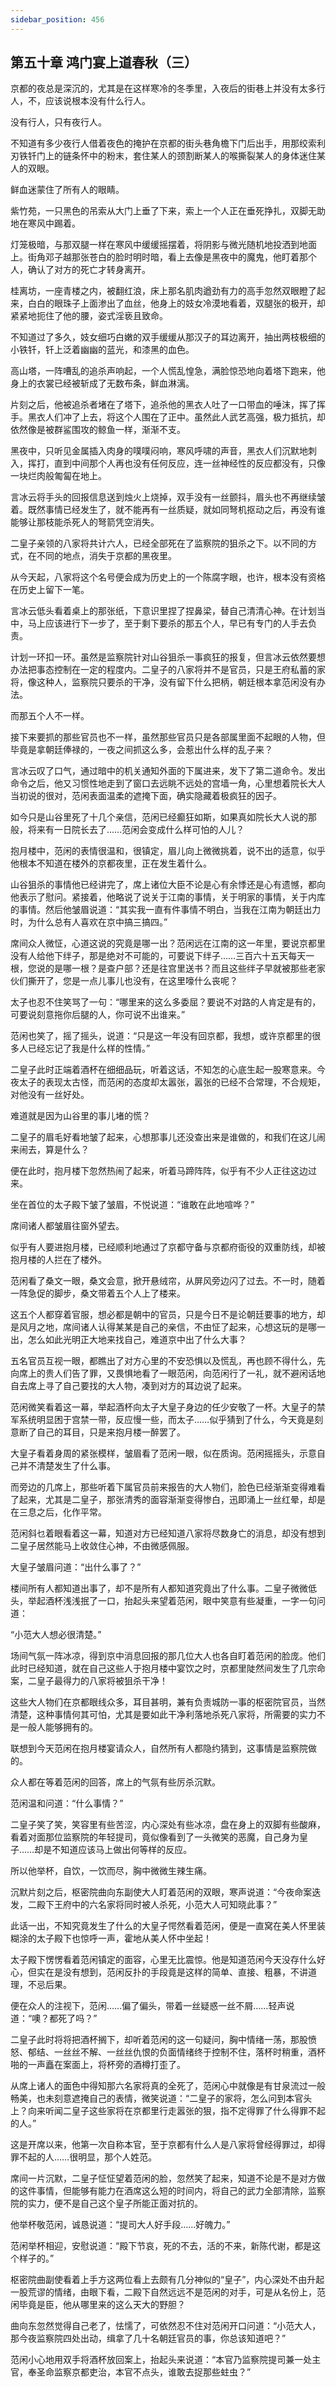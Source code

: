 ```yaml
---
sidebar_position: 456
---
```


## 第五十章 **鸿门宴上道春秋（三）**

京都的夜总是深沉的，尤其是在这样寒冷的冬季里，入夜后的街巷上并没有太多行人，不，应该说根本没有什么行人。

没有行人，只有夜行人。

不知道有多少夜行人借着夜色的掩护在京都的街头巷角檐下门后出手，用那绞索利刃铁钎门上的链条怀中的粉末，套住某人的颈割断某人的喉撕裂某人的身体迷住某人的双眼。

鲜血迷蒙住了所有人的眼睛。

紫竹苑，一只黑色的吊索从大门上垂了下来，索上一个人正在垂死挣扎，双脚无助地在寒风中踢着。

灯笼极暗，与那双腿一样在寒风中缓缓摇摆着，将阴影与微光随机地投洒到地面上。街角邓子越那张苍白的脸时明时暗，看上去像是黑夜中的魔鬼，他盯着那个人，确认了对方的死亡才转身离开。

桂离坊，一座青楼之内，被翻红浪，床上那名肌肉遒劲有力的高手忽然双眼瞪了起来，白白的眼珠子上面渗出了血丝，他身上的妓女冷漠地看着，双腿张的极开，却紧紧地扼住了他的腰，姿式淫亵且致命。

不知道过了多久，妓女细巧白嫩的双手缓缓从那汉子的耳边离开，抽出两枝极细的小铁钎，钎上泛着幽幽的蓝光，和漆黑的血色。

高山塔，一阵嘈乱的追杀声响起，一个人慌乱惶急，满脸惊恐地向着塔下跑来，他身上的衣裳已经被斩成了无数布条，鲜血淋漓。

片刻之后，他被追杀者堵在了塔下，追杀他的黑衣人吐了一口带血的唾沫，挥了挥手。黑衣人们冲了上去，将这个人围在了正中。虽然此人武艺高强，极力抵抗，却依然像是被群鲨围攻的鲸鱼一样，渐渐不支。

黑夜中，只听见金属插入肉身的噗噗闷响，寒风呼啸的声音，黑衣人们沉默地刺入，挥打，直到中间那个人再也没有任何反应，连一丝神经性的反应都没有，只像一块烂肉般匍匐在地上。

言冰云将手头的回报信息送到烛火上烧掉，双手没有一丝颤抖，眉头也不再继续皱着。既然事情已经发生了，就不能再有一丝质疑，就如同弩机抠动之后，再没有谁能够让那枝能杀死人的弩箭凭空消失。

二皇子亲领的八家将共计六人，已经全部死在了监察院的狙杀之下。以不同的方式，在不同的地点，消失于京都的黑夜里。

从今天起，八家将这个名号便会成为历史上的一个陈腐字眼，也许，根本没有资格在历史上留下一笔。

言冰云低头看着桌上的那张纸，下意识里捏了捏鼻梁，替自己清清心神。在计划当中，马上应该进行下一步了，至于剩下要杀的那五个人，早已有专门的人手去负责。

计划一环扣一环。虽然是监察院针对山谷狙杀一事疯狂的报复，但言冰云依然要想办法把事态控制在一定的程度内。二皇子的八家将并不是官员，只是王府私蓄的家将，像这种人，监察院只要杀的干净，没有留下什么把柄，朝廷根本拿范闲没有办法。

而那五个人不一样。

接下来要抓的那些官员也不一样，虽然那些官员只是各部属里面不起眼的人物，但毕竟是拿朝廷俸禄的，一夜之间抓这么多，会惹出什么样的乱子来？

言冰云叹了口气，通过暗中的机关通知外面的下属进来，发下了第二道命令。发出命令之后，他又习惯性地走到了窗口去远眺不远处的宫墙一角，心里想着院长大人当初说的很对，范闲表面温柔的遮掩下面，确实隐藏着极疯狂的因子。

如今只是山谷里死了十几个亲信，范闲已经癫狂如斯，如果真如院长大人说的那般，将来有一日院长去了……范闲会变成什么样可怕的人儿？

抱月楼中，范闲的表情很温和，很镇定，眉儿向上微微挑着，说不出的适意，似乎他根本不知道在楼外的京都夜里，正在发生着什么。

山谷狙杀的事情他已经讲完了，席上诸位大臣不论是心有余悸还是心有遗憾，都向他表示了慰问。紧接着，他略说了说关于江南的事情，关于明家的事情，关于内库的事情。然后他皱眉说道：“其实我一直有件事情不明白，当我在江南为朝廷出力时，为什么总有人喜欢在京中搞三搞四。”

席间众人微怔，心道这说的究竟是哪一出？范闲远在江南的这一年里，要说京都里没有人给他下绊子，那是绝对不可能的，可要说下绊子……三百六十五天每天一根，您说的是哪一根？是查户部？还是往宫里送书？而且这些绊子早就被那些老家伙们撕开了，您是一点儿事儿也没有，在这里嚎什么丧呢？

太子也忍不住笑骂了一句：“哪里来的这么多委屈？要说不对路的人肯定是有的，可要说刻意拖你后腿的人，你可说不出谁来。”

范闲也笑了，摇了摇头，说道：“只是这一年没有回京都，我想，或许京都里的很多人已经忘记了我是什么样的性情。”

二皇子此时正端着酒杯在细细品玩，听着这话，不知怎的心底生起一股寒意来。今夜太子的表现太古怪，而范闲的态度却太嚣张，嚣张的已经不合常理，不合规矩，对他没有一丝好处。

难道就是因为山谷里的事儿堵的慌？

二皇子的眉毛好看地皱了起来，心想那事儿还没查出来是谁做的，和我们在这儿闹来闹去，算是什么？

便在此时，抱月楼下忽然热闹了起来，听着马蹄阵阵，似乎有不少人正往这边过来。

坐在首位的太子殿下皱了皱眉，不悦说道：“谁敢在此地喧哗？”

席间诸人都皱眉往窗外望去。

似乎有人要进抱月楼，已经顺利地通过了京都守备与京都府衙役的双重防线，却被抱月楼的人拦在了楼外。

范闲看了桑文一眼，桑文会意，掀开悬绒帘，从屏风旁边闪了过去。不一时，随着一阵急促的脚步，桑文带着五个人上了楼来。

这五个人都穿着官服，想必都是朝中的官员，只是今日不是论朝廷要事的地方，却是风月之地，席间诸人认得某某是自己的亲信，不由怔了起来，心想这玩的是哪一出，怎么如此光明正大地来找自己，难道京中出了什么大事？

五名官员互视一眼，都瞧出了对方心里的不安恐惧以及慌乱，再也顾不得什么，先向席上的贵人们告了罪，又畏惧地看了一眼范闲，向范闲行了一礼，就不避闲话地自去席上寻了自己要找的大人物，凑到对方的耳边说了起来。

范闲微笑看着这一幕，举起酒杯向太子大皇子身边的任少安敬了一杯。大皇子的禁军系统明显困于宫禁一带，反应慢一些，而太子……似乎猜到了什么，今天竟是刻意断了自己的耳目，只是来抱月楼一醉罢了。

大皇子看着身周的紧张模样，皱眉看了范闲一眼，似在质询。范闲摇摇头，示意自己并不清楚发生了什么事。

而旁边的几席上，那些听着下属官员前来报告的大人物们，脸色已经渐渐变得难看了起来，尤其是二皇子，那张清秀的面容渐渐变得惨白，迅即涌上一丝红晕，却是在三息之后，化作平常。

范闲斜乜着眼看着这一幕，知道对方已经知道八家将尽数身亡的消息，却没有想到二皇子居然能马上收敛住心神，不由微感佩服。

大皇子皱眉问道：“出什么事了？”

楼间所有人都知道出事了，却不是所有人都知道究竟出了什么事。二皇子微微低头，举起酒杯浅浅抿了一口，抬起头来望着范闲，眼中笑意有些凝重，一字一句问道：

“小范大人想必很清楚。”

场间气氛一阵冰凉，得到京中消息回报的那几位大人也各自盯着范闲的脸庞。他们此时已经知道，就在自己这些人于抱月楼中宴饮之时，京都里陡然间发生了几宗命案，二皇子最得力的八家将被狙杀干净！

这些大人物们在京都眼线众多，耳目甚明，兼有负责城防一事的枢密院官员，当然清楚，这种事情何其可怕，尤其是要如此干净利落地杀死八家将，所需要的实力不是一般人能够拥有的。

联想到今天范闲在抱月楼宴请众人，自然所有人都隐约猜到，这事情是监察院做的。

众人都在等着范闲的回答，席上的气氛有些厉杀沉默。

范闲温和问道：“什么事情？”

二皇子笑了笑，笑容里有些苦涩，内心深处有些冰凉，盘在身上的双脚有些酸麻，看着对面那位监察院的年轻提司，竟似像看到了一头微笑的恶魔，自己身为皇子……却是不知道应该马上做出何等样的反应。

所以他举杯，自饮，一饮而尽，胸中微微生辣生痛。

沉默片刻之后，枢密院曲向东副使大人盯着范闲的双眼，寒声说道：“今夜命案迭发，二殿下王府中的六名家将同时被人杀死，小范大人可知晓此事？”

此话一出，不知究竟发生了什么的大皇子愕然看着范闲，便是一直窝在美人怀里装糊涂的太子殿下也惊呼一声，霍地从美人怀中坐起！

太子殿下愣愣看着范闲镇定的面容，心里无比震惊。他是知道范闲今天没存什么好心，但实在是没有想到，范闲反扑的手段竟是这样的简单、直接、粗暴，不讲道理，不忌后果。

便在众人的注视下，范闲……偏了偏头，带着一丝疑惑一丝不屑……轻声说道：“噢？都死了吗？”

二皇子此时将将把酒杯搁下，却听着范闲的这一句疑问，胸中情绪一荡，那股愤怒、郁结、一丝丝不解、一丝丝仇恨的负面情绪终于控制不住，落杯时稍重，酒杯啪的一声矗在案面上，将杯旁的酒樽打歪了。

从席上诸人的面色中得知那六名家将真的全死了，范闲心中就像是有甘泉流过一般畅美，也未刻意遮掩自己的表情，微笑说道：“二皇子的家将，怎么问到本官头上？向来听闻二皇子这些家将在京都里行走嚣张的狠，指不定得罪了什么得罪不起的人。”

这是开席以来，他第一次自称本官，至于京都有什么人是八家将曾经得罪过，却得罪不起的人……很明显，那个人姓范。

席间一片沉默，二皇子怔怔望着范闲的脸，忽然笑了起来，知道不论是不是对方做的这件事情，但能够有能力在酒席这么短的时间内，将自己的武力全部清除，监察院的实力，便不是自己这个皇子所能正面对抗的。

他举杯敬范闲，诚恳说道：“提司大人好手段……好魄力。”

范闲举杯相迎，安慰说道：“殿下节哀，死的不去，活的不来，新陈代谢，都是这个样子的。”

枢密院曲副使看着上手方这两位看上去颇有几分神似的“皇子”，内心深处不由升起一股荒谬的情绪，由眼下看，二殿下自然远远不是范闲的对手，可是从名份上，范闲毕竟是臣，他从哪里来的这么天大的野胆？

曲向东忽然觉得自己老了，怯懦了，可依然忍不住对范闲开口问道：“小范大人，那今夜监察院四处出动，缉拿了几十名朝廷官员的事，你总该知道吧？”

范闲小心地用双手将酒杯放回案上，抬起头来说道：“本官乃监察院提司兼一处主官，奉圣命监察京都吏治，本官不点头，谁敢去捉那些蛀虫？”

